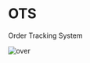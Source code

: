 # OTS
Order Tracking System

![over](https://user-images.githubusercontent.com/11546981/152367337-b3a1c13f-7d8c-40ac-a56e-2a77108f080d.png)
